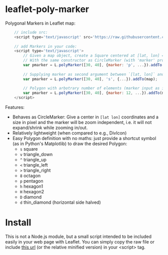 # leaflet-poly-marker

Polygonal Markers in Leaflet map:

```javascript
    // include src:
    <script type='text/javascript' src='https://raw.githubusercontent.com/rizac/leaflet-poly-marker/main/polymarker.min.js'>
    
    // add Markers in your code:
    <script type='text/javascript'>
        // Given a map object, create a Square centered at [lat, lon] = [30, 40]:
        // With the same constructor as CircleMarker (with 'marker' property instead of 'radius'):
        var pmarker = L.polyMarker([30, 40], {marker: 'p', ...}).addTo(map);
        
        // Supplying marker as second argument between `[lat, lon]` and `options`:
        var pmarker = L.polyMarker([30, 40], 's', {...}).addTo(map);
         
        // Polygon with arbotrary number of elements (marker input as integer). E.g., a Dodecagon (12 sides):
        var pmarker = L.polyMarker([30, 40], {marker: 12, ...}).addTo(map);
    </script>
```

Features:

- Behaves as CircleMarker: Give a center in `[lat lon]` coordinates and a size in
  pixel and the marker will be zoom independent, i.e. it will not expand/shrink 
  while zooming in/out.
- Relatively lightweight (when compared to e.g., DivIcon)
- Easy Polygon definition with no maths: just provide a shortcut symbol (as in Python's
  Matplotlib) to draw the desired Polygon:
  - `s` square
  - `v` triangle_down
  - `^` triangle_up
  - `<` triangle_left
  - `>` triangle_right
  - `8` octagon
  - `p` pentagon
  - `h` hexagon1
  - `H` hexagon2
  - `D` diamond
  - `d` thin_diamond (horizontal side halved) 

# Install

This is not a Node.js module, but a small script intended to be included easily in your
web page with Leaflet. You can simply copy the raw file or include 
[this url](https://raw.githubusercontent.com/rizac/leaflet-poly-marker/main/polymarker.js)
(or the relative minified version) in your &lt;script&gt; tag.

